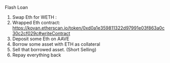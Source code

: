 Flash Loan

1. Swap Eth for WETH :
2. Wrapped Eth contract: https://kovan.etherscan.io/token/0xd0a1e359811322d97991e03f863a0c30c2cf029c#writeContract
3. Deposit some Eth on AAVE
4. Borrow some asset with ETH as collateral
5. Sell that borrowed asset. (Short Selling)
6. Repay everything back
